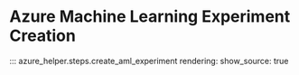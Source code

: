 # Azure Machine Learning Experiment Creation

::: azure_helper.steps.create_aml_experiment
    rendering:
        show_source: true